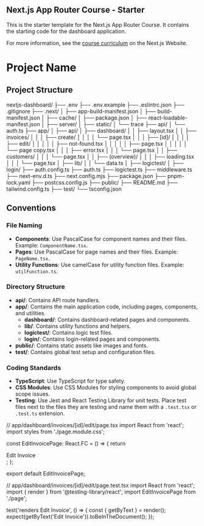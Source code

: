 ## Next.js App Router Course - Starter

This is the starter template for the Next.js App Router Course. It contains the starting code for the dashboard application.

For more information, see the [course curriculum](https://nextjs.org/learn) on the Next.js Website.

# Project Name

## Project Structure
nextjs-dashboard/
├── .env
├── .env.example
├── .eslintrc.json
├── .gitignore
├── .next/
│   ├── app-build-manifest.json
│   ├── build-manifest.json
│   ├── cache/
│   ├── package.json
│   ├── react-loadable-manifest.json
│   ├── server/
│   ├── static/
│   └── trace
├── api/
│   └── auth.ts
├── app/
│   ├── api/
│   ├── dashboard/
│   │   ├── layout.tsx
│   │   ├── invoices/
│   │   │   ├── create/
│   │   │   │   └── page.tsx
│   │   │   ├── [id]/
│   │   │   │   ├── edit/
│   │   │   │   │   ├── not-found.tsx
│   │   │   │   │   ├── page.tsx
│   │   │   │   │   └── page copy.tsx
│   │   │   ├── error.tsx
│   │   │   └── page.tsx
│   │   ├── customers/
│   │   │   └── page.tsx
│   │   ├── (overview)/
│   │   │   ├── loading.tsx
│   │   │   └── page.tsx
│   ├── lib/
│   │   └── data.ts
│   ├── logictest/
│   ├── login/
├── auth.config.ts
├── auth.ts
├── logictest.ts
├── middleware.ts
├── next-env.d.ts
├── next.config.mjs
├── package.json
├── pnpm-lock.yaml
├── postcss.config.js
├── public/
├── README.md
├── tailwind.config.ts
├── test/
└── tsconfig.json

## Conventions

### File Naming

- **Components**: Use PascalCase for component names and their files. Example: `ComponentName.tsx`.
- **Pages**: Use PascalCase for page names and their files. Example: `PageName.tsx`.
- **Utility Functions**: Use camelCase for utility function files. Example: `utilFunction.ts`.

### Directory Structure

- **api/**: Contains API route handlers.
- **app/**: Contains the main application code, including pages, components, and utilities.
  - **dashboard/**: Contains dashboard-related pages and components.
  - **lib/**: Contains utility functions and helpers.
  - **logictest/**: Contains logic test files.
  - **login/**: Contains login-related pages and components.
- **public/**: Contains static assets like images and fonts.
- **test/**: Contains global test setup and configuration files.

### Coding Standards

- **TypeScript**: Use TypeScript for type safety.
- **CSS Modules**: Use CSS Modules for styling components to avoid global scope issues.
- **Testing**: Use Jest and React Testing Library for unit tests. Place test files next to the files they are testing and name them with a `.test.tsx` or `.test.ts` extension.

// app/dashboard/invoices/[id]/edit/page.tsx
import React from 'react';
import styles from './page.module.css';

const EditInvoicePage: React.FC = () => {
  return <div className={styles.container}>Edit Invoice</div>;
};

export default EditInvoicePage;

// app/dashboard/invoices/[id]/edit/page.test.tsx
import React from 'react';
import { render } from '@testing-library/react';
import EditInvoicePage from './page';

test('renders Edit Invoice', () => {
  const { getByText } = render(<EditInvoicePage />);
  expect(getByText('Edit Invoice')).toBeInTheDocument();
});